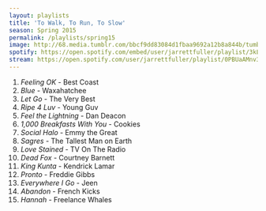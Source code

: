 ```yaml
---
layout: playlists
title: 'To Walk, To Run, To Slow'
season: Spring 2015
permalink: /playlists/spring15
image: http://68.media.tumblr.com/bbcf9dd83084d1fbaa9692a12b8a844b/tumblr_np1l2qITZp1qzxsbgo1_1280.jpg
spotify: https://open.spotify.com/embed/user/jarrettfuller/playlist/3kLWSTNaXyElvlOTyNiGEm
stream: https://open.spotify.com/user/jarrettfuller/playlist/0PBUaAMnv3TCcfcmWmQ4Kj"
---
```


<ol>
<li><em>Feeling OK</em> - Best Coast</li>
<li><em>Blue</em> - Waxahatchee</li>
<li><em>Let Go</em> - The Very Best</li>
<li><em>Ripe 4 Luv</em> - Young Guv</li>
<li><em>Feel the Lightning</em> - Dan Deacon</li>
<li><em>1,000 Breakfasts With You</em> - Cookies</li>
<li><em>Social Halo</em> - Emmy the Great</li>
<li><em>Sagres</em> - The Tallest Man on Earth</li>
<li><em>Love Stained</em> - TV On The Radio</li>
<li><em>Dead Fox</em> - Courtney Barnett</li>
<li><em>King Kunta</em> - Kendrick Lamar</li>
<li><em>Pronto</em> - Freddie Gibbs</li>
<li><em>Everywhere I Go</em> - Jeen</li>
<li><em>Abandon</em> - French Kicks</li>
<li><em>Hannah</em> - Freelance Whales</li>

</ol>
